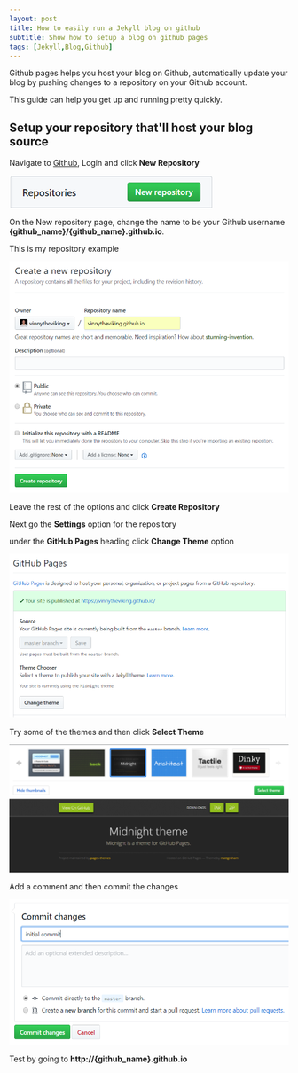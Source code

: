 ```yaml
---
layout: post
title: How to easily run a Jekyll blog on github
subtitle: Show how to setup a blog on github pages
tags: [Jekyll,Blog,Github]
---
```


Github pages helps you host your blog on Github, automatically update your blog by pushing changes to a repository on your Github account.

This guide can help you get up and running pretty quickly.

## Setup your repository that'll host your blog source

Navigate to [Github](http://github.com), Login and click **New Repository** 

![New Github repo button](../img/2018-08-02-install-jekyll/new_repo_button.png)

On the New repository page, change the name to be your Github username **{github_name}/{github_name}.github.io**.

This is my repository example

![New Github repo page](../img/2018-08-02-install-jekyll/new_repo_page.png)

Leave the rest of the options and click **Create Repository**

Next go the **Settings** option for the repository

under the **GitHub Pages** heading click **Change Theme** option

![Change Theme](../img/2018-08-02-install-jekyll/change_theme.png)

Try some of the themes and then click **Select Theme**

![Theme Chooser](../img/2018-08-02-install-jekyll/theme_selection.png)

Add a comment and then commit the changes

![Commit Changes](../img/2018-08-02-install-jekyll/commit_changes.png)

Test by going to **http://{github_name}.github.io**
